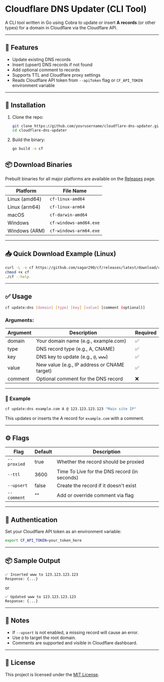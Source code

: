 # Cloudflare DNS Updater (CLI Tool)

A CLI tool written in Go using Cobra to update or insert **A records** (or other types) for a domain in Cloudflare via the Cloudflare API.

---

## 🚀 Features

- Update existing DNS records
- Insert (upsert) DNS records if not found
- Add optional comment to records
- Supports TTL and Cloudflare proxy settings
- Reads Cloudflare API token from `--apiToken` flag or `CF_API_TOKEN` environment variable

---

## 🔧 Installation

1. Clone the repo:
   ```bash
   git clone https://github.com/yourusername/cloudflare-dns-updater.git
   cd cloudflare-dns-updater
   ```

2. Build the binary:
   ```bash
   go build -o cf
   ```

## 📦 Download Binaries

Prebuilt binaries for all major platforms are available on the [Releases](https://github.com/sagar290/cf/releases) page.

| Platform      | File Name                   |
|---------------|-----------------------------|
| Linux (amd64) | `cf-linux-amd64`            |
| Linux (arm64) | `cf-linux-arm64`            |
| macOS         | `cf-darwin-amd64`           |
| Windows       | `cf-windows-amd64.exe`      |
| Windows (ARM) | `cf-windows-arm64.exe`      |

---

## 📥 Quick Download Example (Linux)

```bash
curl -L -o cf https://github.com/sagar290/cf/releases/latest/download/cf-linux-amd64
chmod +x cf
./cf --help
```

---

## ✅ Usage

```bash
cf update:dns [domain] [type] [key] [value] [comment (optional)]
```

### Arguments:

| Argument | Description                                  | Required |
|----------|----------------------------------------------|----------|
| domain   | Your domain name (e.g., example.com)         | ✅       |
| type     | DNS record type (e.g., A, CNAME)             | ✅       |
| key      | DNS key to update (e.g., `@`, `www`)         | ✅       |
| value    | New value (e.g., IP address or CNAME target) | ✅       |
| comment  | Optional comment for the DNS record          | ❌       |

---

### 🔁 Example

```bash
cf update:dns example.com A @ 123.123.123.123 "Main site IP"
```

This updates or inserts the A record for `example.com` with a comment.

---

## ⚙️ Flags

| Flag         | Default | Description                                  |
|--------------|---------|----------------------------------------------|
| `--proxied`  | true    | Whether the record should be proxied         |
| `--ttl`      | 3600    | Time To Live for the DNS record (in seconds) |
| `--upsert`   | false   | Create the record if it doesn't exist        |
| `--comment`  | ""      | Add or override comment via flag             |

---

## 🔐 Authentication

Set your Cloudflare API token as an environment variable:

```bash
export CF_API_TOKEN=your_token_here
```

---

## 📦 Sample Output

```
✅ Inserted www to 123.123.123.123
Response: {...}
```
or
```
✅ Updated www to 123.123.123.123
Response: {...}
```

---

## 📝 Notes

- If `--upsert` is not enabled, a missing record will cause an error.
- Use `@` to target the root domain.
- Comments are supported and visible in Cloudflare dashboard.

---



## 📄 License

This project is licensed under the [MIT License](LICENSE).
